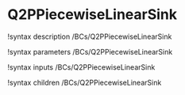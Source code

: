 <!-- MOOSE Documentation Stub: Remove this when content is added. -->

# Q2PPiecewiseLinearSink

!syntax description /BCs/Q2PPiecewiseLinearSink

!syntax parameters /BCs/Q2PPiecewiseLinearSink

!syntax inputs /BCs/Q2PPiecewiseLinearSink

!syntax children /BCs/Q2PPiecewiseLinearSink
